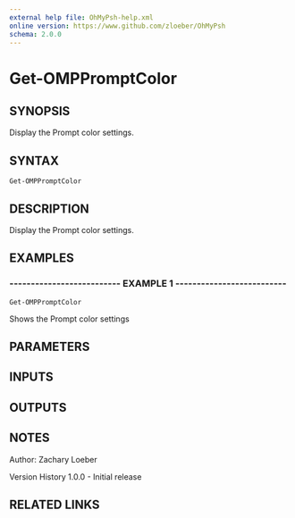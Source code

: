 ```yaml
---
external help file: OhMyPsh-help.xml
online version: https://www.github.com/zloeber/OhMyPsh
schema: 2.0.0
---
```


# Get-OMPPromptColor

## SYNOPSIS
Display the Prompt color settings.

## SYNTAX

```
Get-OMPPromptColor
```

## DESCRIPTION
Display the Prompt color settings.

## EXAMPLES

### -------------------------- EXAMPLE 1 --------------------------
```
Get-OMPPromptColor
```

Shows the Prompt color settings

## PARAMETERS

## INPUTS

## OUTPUTS

## NOTES
Author: Zachary Loeber



Version History
1.0.0 - Initial release

## RELATED LINKS

